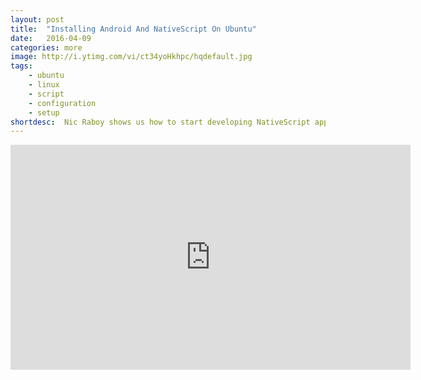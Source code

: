 ```yaml
---
layout: post
title:  "Installing Android And NativeScript On Ubuntu"
date:   2016-04-09
categories: more
image: http://i.ytimg.com/vi/ct34yoHkhpc/hqdefault.jpg
tags: 
    - ubuntu
    - linux
    - script
    - configuration
    - setup
shortdesc: 	Nic Raboy shows us how to start developing NativeScript apps on an Ubuntu computer.
---
```

<iframe width="640" height="360" src="https://www.youtube.com/embed/ct34yoHkhpc" frameborder="0" allowfullscreen></iframe>